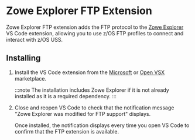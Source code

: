 # Zowe Explorer FTP Extension

Zowe Explorer FTP extension adds the FTP protocol to the [Zowe Explorer](https://github.com/zowe/zowe-explorer-vscode) VS Code extension, allowing you to use z/OS FTP profiles to connect and interact with z/OS USS.

## Installing

1. Install the VS Code extension from the [Microsoft](https://marketplace.visualstudio.com/items?itemName=Zowe.zowe-explorer-ftp-extension) or [Open VSX](https://open-vsx.org/extension/Zowe/zowe-explorer-ftp-extension) marketplace.

   :::note
   The installation includes Zowe Explorer if it is not already installed as it is a required dependency.
   :::

2. Close and reopen VS Code to check that the notification message "Zowe Explorer was modified for FTP support" displays.

   Once installed, the notification displays every time you open VS Code to confirm that the FTP extension is available.
   